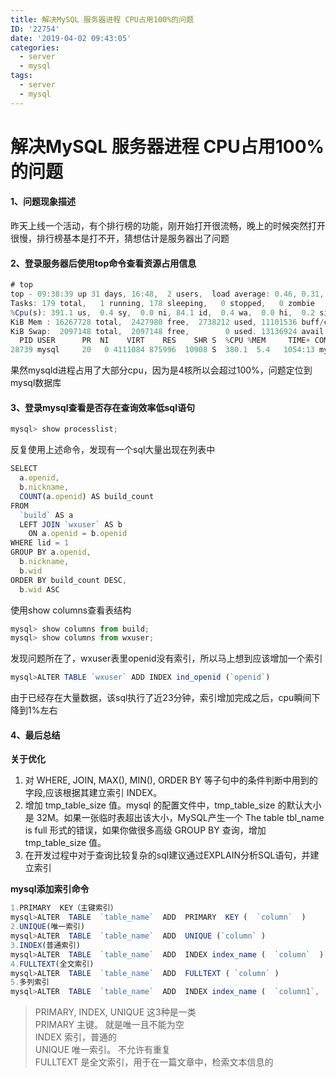 ```yaml
---
title: 解决MySQL 服务器进程 CPU占用100%的问题
ID: '22754'
date: '2019-04-02 09:43:05'
categories:
  - server
  - mysql
tags:
  - server
  - mysql
---
```


# 解决MySQL 服务器进程 CPU占用100%的问题

#### 1、问题现象描述

昨天上线一个活动，有个排行榜的功能，刚开始打开很流畅，晚上的时候突然打开很慢，排行榜基本是打不开，猜想估计是服务器出了问题

#### 2、登录服务器后使用top命令查看资源占用信息

``` js 
# top
top - 09:38:39 up 31 days, 16:48,  2 users,  load average: 0.46, 0.31, 0.25
Tasks: 179 total,   1 running, 178 sleeping,   0 stopped,   0 zombie
%Cpu(s): 391.1 us,  0.4 sy,  0.0 ni, 84.1 id,  0.4 wa,  0.0 hi,  0.2 si,  0.0 st
KiB Mem : 16267728 total,  2427980 free,  2738212 used, 11101536 buff/cache
KiB Swap:  2097148 total,  2097148 free,        0 used. 13136924 avail Mem
  PID USER      PR  NI    VIRT    RES    SHR S  %CPU %MEM     TIME+ COMMAND
28739 mysql     20   0 4111084 875996  10908 S  380.1  5.4   1054:13 mysqld 
```

果然mysqld进程占用了大部分cpu，因为是4核所以会超过100%，问题定位到mysql数据库

#### 3、登录mysql查看是否存在查询效率低sql语句

``` js 
mysql> show processlist; 
```

反复使用上述命令，发现有一个sql大量出现在列表中

``` js 
SELECT
  a.openid,
  b.nickname,
  COUNT(a.openid) AS build_count
FROM
  `build` AS a
  LEFT JOIN `wxuser` AS b
    ON a.openid = b.openid
WHERE lid = 1
GROUP BY a.openid,
  b.nickname,
  b.wid
ORDER BY build_count DESC,
  b.wid ASC 
```

使用show columns查看表结构

``` js 
mysql> show columns from build;
mysql> show columns from wxuser; 
```

发现问题所在了，wxuser表里openid没有索引，所以马上想到应该增加一个索引

``` js 
mysql>ALTER TABLE `wxuser` ADD INDEX ind_openid (`openid`) 
```

由于已经存在大量数据，该sql执行了近23分钟，索引增加完成之后，cpu瞬间下降到1%左右

#### 4、最后总结

**关于优化**

1. 对 WHERE, JOIN, MAX(), MIN(), ORDER BY 等子句中的条件判断中用到的字段,应该根据其建立索引 INDEX。
2. 增加 tmp\_table\_size 值。mysql 的配置文件中，tmp\_table\_size 的默认大小是 32M。如果一张临时表超出该大小，MySQL产生一个 The table tbl\_name is full 形式的错误，如果你做很多高级 GROUP BY 查询，增加 tmp\_table\_size 值。
3. 在开发过程中对于查询比较复杂的sql建议通过EXPLAIN分析SQL语句，并建立索引

**mysql添加索引命令**

``` js 
1.PRIMARY  KEY（主键索引）
mysql>ALTER  TABLE  `table_name`  ADD  PRIMARY  KEY (  `column`  )
2.UNIQUE(唯一索引)
mysql>ALTER  TABLE  `table_name`  ADD  UNIQUE (`column` )
3.INDEX(普通索引)
mysql>ALTER  TABLE  `table_name`  ADD  INDEX index_name (  `column`  )
4.FULLTEXT(全文索引)
mysql>ALTER  TABLE  `table_name`  ADD  FULLTEXT ( `column` )
5.多列索引
mysql>ALTER  TABLE  `table_name`  ADD  INDEX index_name (  `column1`,  `column2`,  `column3`  ) 
```

> PRIMARY, INDEX, UNIQUE 这3种是一类  
> PRIMARY 主键。 就是唯一且不能为空  
> INDEX 索引，普通的  
> UNIQUE 唯一索引。 不允许有重复  
> FULLTEXT 是全文索引，用于在一篇文章中，检索文本信息的
 
 
 
 
 
